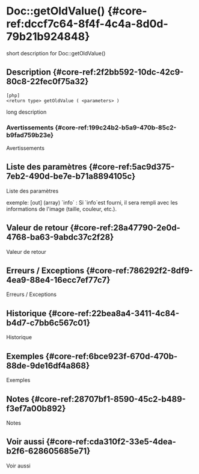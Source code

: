 # Doc::getOldValue() {#core-ref:dccf7c64-8f4f-4c4a-8d0d-79b21b924848}

<div class="short-description">
<span class="fixme template">short description for Doc::getOldValue()</span>
</div>
<!--
<div class="applicability">
Obsolète depuis #.#.#
</div>
-->

## Description {#core-ref:2f2bb592-10dc-42c9-80c8-22fec0f75a32}

    [php]
    <return type> getOldValue ( <parameters> )

<span class="fixme template">long description</span>

### Avertissements {#core-ref:199c24b2-b5a9-470b-85c2-b9fad759b23e}

<span class="fixme template">Avertissements</span>

## Liste des paramètres {#core-ref:5ac9d375-7eb2-490d-be7e-b71a8894105c}

<span class="fixme template">Liste des paramètres</span>

<div class="fixme template">
exemple:  
[out] (array) `info`
:   Si `info`est fourni, il sera rempli avec les informations de l'image (taille, couleur, etc.).
</div>

## Valeur de retour {#core-ref:28a47790-2e0d-4768-ba63-9abdc37c2f28}

<span class="fixme template">Valeur de retour</span>

## Erreurs / Exceptions {#core-ref:786292f2-8df9-4ea9-88e4-16ecc7ef77c7}

<span class="fixme template">Erreurs / Exceptions</span>

## Historique {#core-ref:22bea8a4-3411-4c84-b4d7-c7bb6c567c01}

<span class="fixme template">Historique</span>

## Exemples {#core-ref:6bce923f-670d-470b-88de-9de16df4a868}

<span class="fixme template">Exemples</span>

## Notes {#core-ref:28707bf1-8590-45c2-b489-f3ef7a00b892}

<span class="fixme template">Notes</span>

## Voir aussi {#core-ref:cda310f2-33e5-4dea-b2f6-628605685e71}

<span class="fixme template">Voir aussi</span>
